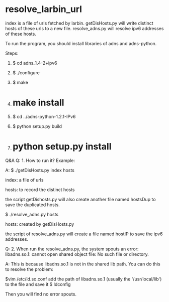 resolve_larbin_url
==================

index is a file of urls fetched by larbin.
getDisHosts.py will write distinct hosts of these urls to a new file.
resolve_adns.py will resolve ipv6 addresses of these hosts.

To run the program, you should install libraries of adns and adns-python.

Steps:

1. $ cd adns_1.4-2+ipv6

2. $ ./configure

3. $ make

4. # make install

5. $ cd ../adns-python-1.2.1-IPv6

6. $ python setup.py build

7. # python setup.py install


Q&A
Q: 1. How to run it? Example:

A:
$ ./getDisHosts.py index hosts

index: a file of urls

hosts: to record the distinct hosts

the script getDishosts.py will also create another file named hostsDup to save the duplicated hosts.

$ ./resolve_adns.py hosts

hosts: created by getDisHosts.py

the script of resolve_adns.py will create a file named hostIP to save the ipv6 addresses. 

Q: 2. When run the resolve_adns.py, the system spouts an error: libadns.so.1: cannot open shared object file: No such file or directory.

A:
This is because libadns.so.1 is not in the shared lib path. You can do this to resolve the problem:

$vim /etc/ld.so.conf
add the path of libadns.so.1 (usually the '/usr/local/lib') to the file and save it
$ ldconfig

Then you will find no error spouts.
